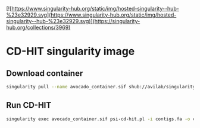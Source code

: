 [![https://www.singularity-hub.org/static/img/hosted-singularity--hub-%23e32929.svg](https://www.singularity-hub.org/static/img/hosted-singularity--hub-%23e32929.svg)](https://singularity-hub.org/collections/3969)

# CD-HIT singularity image

## Download container

```bash
singularity pull --name avocado_container.sif shub://avilab/singularity-cdhit
```

## Run CD-HIT

```bash
singularity exec avocado_container.sif psi-cd-hit.pl -i contigs.fa -o clustered-contigs.fa -c 0.9 -G 1 -g 1 -prog megablast
```
